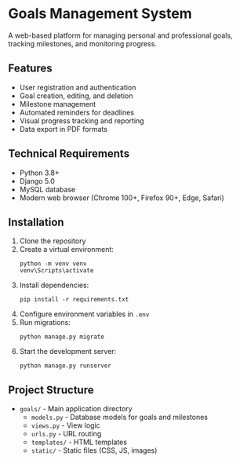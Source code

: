 # Goals Management System

A web-based platform for managing personal and professional goals, tracking milestones, and monitoring progress.

## Features

- User registration and authentication
- Goal creation, editing, and deletion
- Milestone management
- Automated reminders for deadlines
- Visual progress tracking and reporting
- Data export in PDF formats

## Technical Requirements

- Python 3.8+
- Django 5.0
- MySQL database
- Modern web browser (Chrome 100+, Firefox 90+, Edge, Safari)

## Installation

1. Clone the repository
2. Create a virtual environment:
   ```
   python -m venv venv
   venv\Scripts\activate
   ```
3. Install dependencies:
   ```
   pip install -r requirements.txt
   ```
4. Configure environment variables in `.env`
5. Run migrations:
   ```
   python manage.py migrate
   ```
6. Start the development server:
   ```
   python manage.py runserver
   ```

## Project Structure

- `goals/` - Main application directory
  - `models.py` - Database models for goals and milestones
  - `views.py` - View logic
  - `urls.py` - URL routing
  - `templates/` - HTML templates
  - `static/` - Static files (CSS, JS, images)
